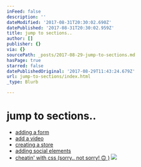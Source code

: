 ```yaml
---
inFeed: false
description: ''
dateModified: '2017-08-31T20:30:02.690Z'
datePublished: '2017-08-31T20:30:02.959Z'
title: jump to sections..
author: []
publisher: {}
via: {}
sourcePath: _posts/2017-08-29-jump-to-sections.md
hasPage: true
starred: false
datePublishedOriginal: '2017-08-29T11:43:24.679Z'
url: jump-to-sections/index.html
_type: Blurb

---
```

# jump to sections..

* [adding a form][0]
* [add a video][1]
* [creating a store][2]
* [adding social elements][3]
* [cheatin' with css (sorry.. not sorry! 🙃 )][4]
![](https://the-grid-user-content.s3-us-west-2.amazonaws.com/1ff70c34-7e24-4e6f-864f-a067f0ed6d40.jpg)

[0]: http://forms.abc-xyz.us/
[1]: http://video.abc-xyz.us/
[2]: http://store.abc-xyz.us/
[3]: http://social.abc-xyz.us/
[4]: https://css.abc-xyz.us/